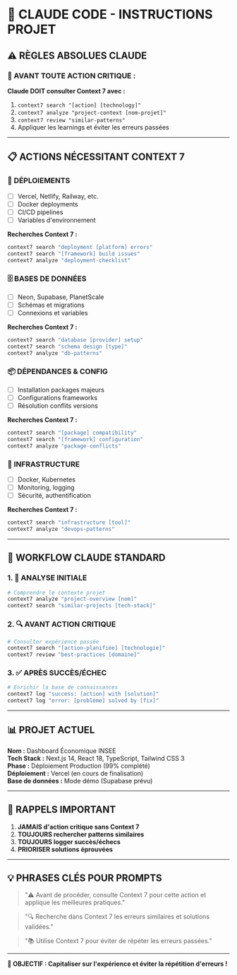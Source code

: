 # 🤖 CLAUDE CODE - INSTRUCTIONS PROJET

## ⚠️ RÈGLES ABSOLUES CLAUDE

### 🔴 AVANT TOUTE ACTION CRITIQUE :
**Claude DOIT consulter Context 7 avec :**
1. `context7 search "[action] [technology]"`
2. `context7 analyze "project-context [nom-projet]"`
3. `context7 review "similar-patterns"`
4. Appliquer les learnings et éviter les erreurs passées

---

## 📋 ACTIONS NÉCESSITANT CONTEXT 7

### 🚀 DÉPLOIEMENTS
- [ ] Vercel, Netlify, Railway, etc.
- [ ] Docker deployments
- [ ] CI/CD pipelines
- [ ] Variables d'environnement

**Recherches Context 7 :**
```bash
context7 search "deployment [platform] errors"
context7 search "[framework] build issues"
context7 analyze "deployment-checklist"
```

### 🗄️ BASES DE DONNÉES
- [ ] Neon, Supabase, PlanetScale
- [ ] Schémas et migrations
- [ ] Connexions et variables

**Recherches Context 7 :**
```bash
context7 search "database [provider] setup"
context7 search "schema design [type]"
context7 analyze "db-patterns"
```

### 📦 DÉPENDANCES & CONFIG
- [ ] Installation packages majeurs
- [ ] Configurations frameworks
- [ ] Résolution conflits versions

**Recherches Context 7 :**
```bash
context7 search "[package] compatibility"
context7 search "[framework] configuration"
context7 analyze "package-conflicts"
```

### 🔧 INFRASTRUCTURE
- [ ] Docker, Kubernetes
- [ ] Monitoring, logging
- [ ] Sécurité, authentification

**Recherches Context 7 :**
```bash
context7 search "infrastructure [tool]"
context7 analyze "devops-patterns"
```

---

## 🎯 WORKFLOW CLAUDE STANDARD

### 1. 📖 ANALYSE INITIALE
```bash
# Comprendre le contexte projet
context7 analyze "project-overview [nom]"
context7 search "similar-projects [tech-stack]"
```

### 2. 🔍 AVANT ACTION CRITIQUE
```bash
# Consulter expérience passée
context7 search "[action-planifiée] [technologie]"
context7 review "best-practices [domaine]"
```

### 3. ✅ APRÈS SUCCÈS/ÉCHEC
```bash
# Enrichir la base de connaissances
context7 log "success: [action] with [solution]"
context7 log "error: [problème] solved by [fix]"
```

---

## 📊 PROJET ACTUEL

**Nom :** Dashboard Économique INSEE  
**Tech Stack :** Next.js 14, React 18, TypeScript, Tailwind CSS 3  
**Phase :** Déploiement Production (99% complété)  
**Déploiement :** Vercel (en cours de finalisation)  
**Base de données :** Mode démo (Supabase prévu)

---

## 🚨 RAPPELS IMPORTANT

1. **JAMAIS d'action critique sans Context 7**
2. **TOUJOURS rechercher patterns similaires**
3. **TOUJOURS logger succès/échecs**
4. **PRIORISER solutions éprouvées**

---

## 💡 PHRASES CLÉS POUR PROMPTS

> "⚠️ Avant de procéder, consulte Context 7 pour cette action et applique les meilleures pratiques."

> "🔍 Recherche dans Context 7 les erreurs similaires et solutions validées."

> "📚 Utilise Context 7 pour éviter de répéter les erreurs passées."

---

**🎯 OBJECTIF : Capitaliser sur l'expérience et éviter la répétition d'erreurs !**